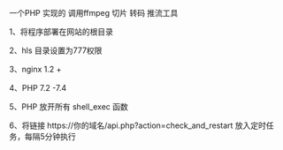一个PHP 实现的 调用ffmpeg 切片 转码 推流工具

1、将程序部署在网站的根目录

2、hls 目录设置为777权限

3、nginx 1.2 +

4、PHP 7.2 -7.4

5、PHP 放开所有 shell_exec 函数

6、将链接 https://你的域名/api.php?action=check_and_restart 放入定时任务，每隔5分钟执行
